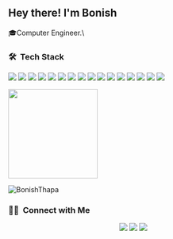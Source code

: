 ## Hey there! I'm Bonish

🎓Computer Engineer.\

### 🛠 &nbsp;Tech Stack

![](https://img.shields.io/badge/HTML5-E34F26?style=for-the-badge&logo=html5&logoColor=white)
![](https://img.shields.io/badge/CSS3-1572B6?style=for-the-badge&logo=css3&logoColor=white)
![](https://img.shields.io/badge/JavaScript-F7DF1E?style=for-the-badge&logo=javascript&logoColor=black)
![](https://img.shields.io/badge/PYTHON-5674EE?style=for-the-badge&logo=python&logoColor=white)
![](https://img.shields.io/badge/DJANGO-3EB963?style=for-the-badge&logo=django&logoColor=white)
![](https://img.shields.io/badge/REST-F47272?style=for-the-badge&logo=rest&logoColor=white)
![](https://img.shields.io/badge/TypeScript-007ACC?style=for-the-badge&logo=typescript&logoColor=white)
![](https://img.shields.io/badge/MONGODB-00EF8M?style=for-the-badge&logo=mongodb&logoColor=white)
![](https://img.shields.io/badge/GitHub_Actions-2088FF?style=for-the-badge&logo=github-actions&logoColor=white)
![](https://img.shields.io/badge/VUEJS-42b883?style=for-the-badge&logo=vuedotjs&logoColor=white)
![](https://img.shields.io/badge/NUXTJS-42b883?style=for-the-badge&logo=vued=nuxt&logoColor=white)
![](https://img.shields.io/badge/Node.js-339933?style=for-the-badge&logo=nodedotjs&logoColor=white)
![](https://img.shields.io/badge/ReactJS-20232A?style=for-the-badge&logo=react&logoColor=)
![](https://img.shields.io/badge/-nextjs-000?style=for-the-badge&logo=nextdotjs&&logoColor=white)
![](https://img.shields.io/badge/React_Native-20232A?style=for-the-badge&logo=react&logoColor=)
![](https://img.shields.io/badge/Git-F05032?style=for-the-badge&logo=git&logoColor=white)

<p align="start">
<a href="https://github.com/bonishthapa">
  <img height="180em" src="https://github-readme-stats-eight-theta.vercel.app/api?username=bonishthapa&show_icons=true&theme=dark&include_all_commits=true&count_private=true"/>
  </a>
</p>
  
  
  <p><img align="center" src="https://github-readme-streak-stats.herokuapp.com/?user=bonishthapa&theme=radical" alt="BonishThapa" /></p>                              

### 🤝🏻 &nbsp;Connect with Me

<p align="center">
  <a target="_blank" href="https://www.linkedin.com/in/bonishthapa/"><img src="https://img.shields.io/badge/-BonishThapa-0077B5?style=flat&logo=Linkedin&logoColor=white"/></a>
<!-- <a target="_blank" href="https://ajaykarki.github.io/"><img src="https://img.shields.io/badge/-ajaykarki.github.io-3423A6?style=flat&logo=Google-Chrome&logoColor=white"/></a>
<a target="_blank" href="https://www.instagram.com/ajaykarki333/"><img src="https://img.shields.io/badge/-@bonishthapa-E4405F?style=flat&logo=Instagram&logoColor=white"/></a> -->
<a target="_blank" href="mailto:bonishthapa@gmail.com"><img src="https://img.shields.io/badge/-bonishthapa@gmail.com-D14836?style=flat&logo=Gmail&logoColor=white"/></a>
<a target="_blank" href="https://www.facebook.com/thapabonis/"><img src="https://img.shields.io/badge/-Bonish Thapa-1877F2?style=flat&logo=Facebook&logoColor=white"/></a>
</p>
